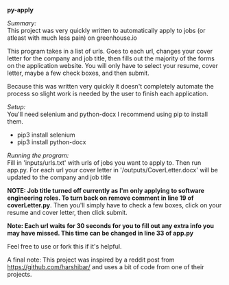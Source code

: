 **py-apply**

*Summary:*<br>
This project was very quickly written to automatically apply to jobs (or atleast with much less pain) on greenhouse.io

This program takes in a list of urls. Goes to each url, changes your cover letter for the company and job title, then fills
out the majority of the forms on the application website. You will only have to select your resume, cover letter, maybe a few check boxes, and then submit.

Because this was written very quickly it doesn't completely automate the process so slight work is
needed by the user to finish each application.

*Setup:*<br>
You'll need selenium and python-docx I recommend using pip to install them.
- pip3 install selenium
- pip3 install python-docx

*Running the program:*<br>
Fill in 'inputs/urls.txt' with urls of jobs you want to apply to. Then run app.py. For each url your cover letter in '/outputs/CoverLetter.docx' will be updated to the company and job title 

**NOTE: Job title turned off currently as I'm only applying to software engineering roles. To turn back on remove comment in line 19 of coverLetter.py**. 
Then you'll simply have to check a few boxes, click on your resume and cover letter, then click submit.

**Note: Each url waits for 30 seconds for you to fill out any extra info you may have missed. This time can be changed in line 33 of app.py**

Feel free to use or fork this if it's helpful.

A final note: This project was inspired by a reddit post from https://github.com/harshibar/ and uses a bit of code from one of their projects.
